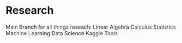 # Research
Main Branch for all things reseach: 
Linear Algebra
Calculus
Statistics
Machine Learning
Data Science
Kaggle
Tools
